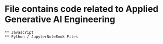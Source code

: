 # File contains code related to Applied Generative AI Engineering 
    ** Javascript
    ** Python / JupyterNoteBook Files
